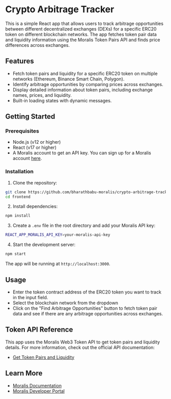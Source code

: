 # Crypto Arbitrage Tracker

This is a simple React app that allows users to track arbitrage opportunities between different decentralized exchanges (DEXs) for a specific ERC20 token on different blockchain networks. The app fetches token pair data and liquidity information using the Moralis Token Pairs API and finds price differences across exchanges.

## Features

- Fetch token pairs and liquidity for a specific ERC20 token on multiple networks (Ethereum, Binance Smart Chain, Polygon).
- Identify arbitrage opportunities by comparing prices across exchanges.
- Display detailed information about token pairs, including exchange names, prices, and liquidity.
- Built-in loading states with dynamic messages.

## Getting Started

### Prerequisites

- Node.js (v12 or higher)
- React (v17 or higher)
- A Moralis account to get an API key. You can sign up for a Moralis account [here](https://developers.moralis.com/).

### Installation

1. Clone the repository:

```bash
git clone https://github.com/bharathbabu-moralis/crypto-arbitrage-tracker-moralis
cd frontend
```

2. Install dependencies:
```bash
npm install
```

3. Create a `.env` file in the root directory and add your Moralis API key:
```bash
REACT_APP_MORALIS_API_KEY=your-moralis-api-key
```

4. Start the development server:
```bash
npm start
```

The app will be running at `http://localhost:3000`.


## Usage

- Enter the token contract address of the ERC20 token you want to track in the input field.
- Select the blockchain network from the dropdown
- Click on the "Find Arbitrage Opportunities" button to fetch token pair data and see if there are any arbitrage opportunities across exchanges.

## Token API Reference

This app uses the Moralis Web3 Token API to get token pairs and liquidity details. For more information, check out the official API documentation:

- [Get Token Pairs and Liquidity](https://docs.moralis.com/web3-data-api/evm/reference/token-api#get-token-pairs--liquidity)

## Learn More

- [Moralis Documentation](https://docs.moralis.com/)
- [Moralis Developer Portal](https://developers.moralis.com/)